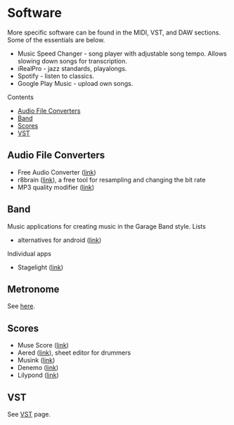 # Software

More specific software can be found in the MIDI, VST, and DAW sections. Some of the essentials are below.

* Music Speed Changer - song player with adjustable song tempo. Allows slowing down songs for transcription.
* iRealPro - jazz standards, playalongs.
* Spotify - listen to classics.
* Google Play Music - upload own songs.

Contents

- [Audio File Converters](#audio-file-converters)
- [Band](#band)
- [Scores](#scores)
- [VST](#vst)

## Audio File Converters

* Free Audio Converter ([link](http://www.freac.org/index.php))
* r8brain ([link](http://www.voxengo.com/product/r8brain/)), a free tool for resampling and changing the bit rate
* MP3 quality modifier ([link](http://www.inspire-soft.net/software/mp3-quality-modifier))

## Band

Music applications for creating music in the Garage Band style.
Lists

* alternatives for android ([link](http://beebom.com/garageband-alternatives-android/))

Individual apps

* Stagelight ([link](https://play.google.com/store/apps/details?id=com.openlabs.stagelight&hl=en))

## Metronome

See [here](https://sites.google.com/site/alensmusicsite/home/software/metronome).

## Scores

* Muse Score ([link](http://musescore.com/))
* Aered ([link](http://aerodrums.com/aered/)), sheet editor for drummers
* Musink ([link](http://musink.net/))
* Denemo ([link](http://www.denemo.org/))
* Lilypond ([link](http://lilypond.org/))

## VST

See [VST](https://sites.google.com/site/alensmusicsite/vst) page.
